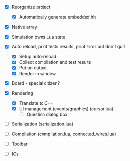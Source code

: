 - [x] Reorganize project
  - [x] Automatically generate embedded.hh
- [x] Native array
- [x] Simulation owns Lua state
- [x] Auto reload, print tests results, print error but don't quit
  - [x] Setup auto-reload
  - [x] Collect compilation and test results
  - [x] Put on output
  - [x] Render in window
- [x] Board - special citizen?
- [x] Rendering
  - [x] Translate to C++
  - [x] UI management (events/graphics) (cursor.lua)
    - [ ] Question dialog box
- [ ] Serialization (serialization.lua)
- [ ] Compilation (compilation.lua, connected_wires.lua)

- [ ] Toolbar
- [ ] ICs
